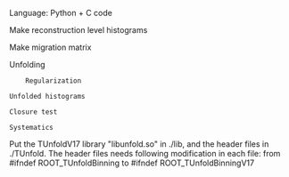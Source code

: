 Language: Python + C code 

Make reconstruction level histograms

Make migration matrix

Unfolding


        Regularization

	Unfolded histograms

	Closure test

	Systematics
	
Put the TUnfoldV17 library "libunfold.so" in ./lib, and the header files in ./TUnfold. The header files needs following modification in each file:
	from #ifndef ROOT_TUnfoldBinning to #ifndef ROOT_TUnfoldBinningV17	
